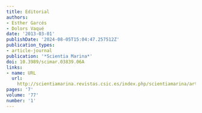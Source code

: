 ```yaml
---
title: Editorial
authors:
- Esther Garcés
- Dolors Vaqué
date: '2013-03-01'
publishDate: '2024-08-05T15:04:47.257512Z'
publication_types:
- article-journal
publication: '*Scientia Marina*'
doi: 10.3989/scimar.03839.06A
links:
- name: URL
  url: 
    http://scientiamarina.revistas.csic.es/index.php/scientiamarina/article/view/1447/1561
pages: '7'
volume: '77'
number: '1'
---
```

